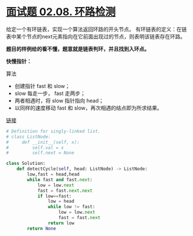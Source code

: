 # [面试题 02.08. 环路检测](https://leetcode-cn.com/problems/linked-list-cycle-lcci/)

给定一个有环链表，实现一个算法返回环路的开头节点。
有环链表的定义：在链表中某个节点的next元素指向在它前面出现过的节点，则表明该链表存在环路。

**题目的样例给的看不懂，题意就是链表判环，并且找到入环点。**

**快慢指针：**

算法

- 创建指针 fast 和 slow；
- slow 每走一步， fast 走两步；
- 两者相遇时，将 slow 指针指向 head；
- 以同样的速度移动 fast 和 slow，再次相遇的结点即为所求结果。

[链接](https://leetcode-cn.com/problems/linked-list-cycle-lcci/solution/kuai-man-zhi-zhen-python3-java-by-z1m/)

```python
# Definition for singly-linked list.
# class ListNode:
#     def __init__(self, x):
#         self.val = x
#         self.next = None

class Solution:
    def detectCycle(self, head: ListNode) -> ListNode:
        low,fast = head,head
        while fast and fast.next:
            low = low.next
            fast = fast.next.next
            if low==fast:
                low = head
                while low != fast:
                    low = low.next
                    fast = fast.next
                return low
        return None
```

